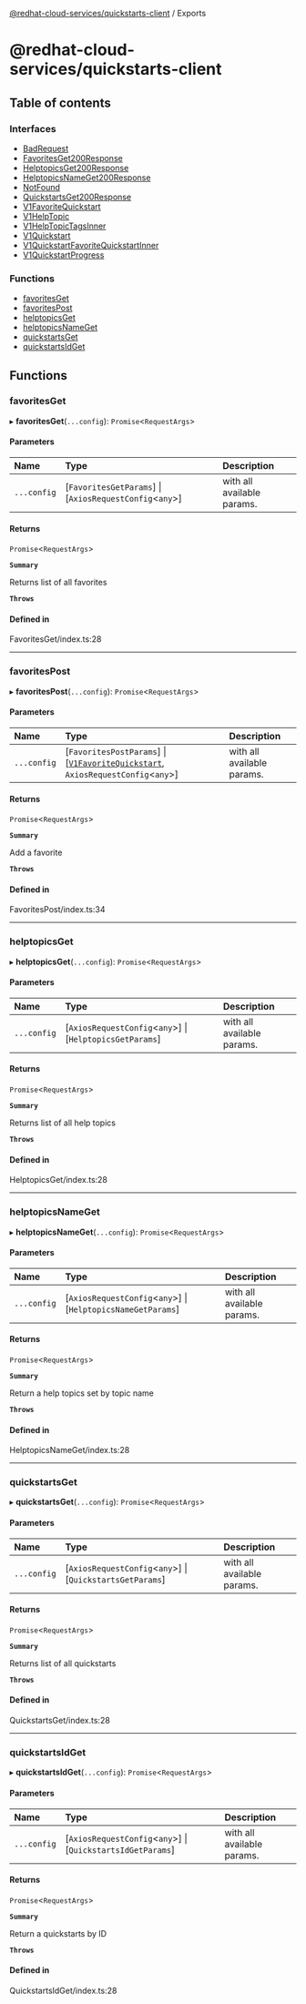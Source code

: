 [@redhat-cloud-services/quickstarts-client](README.md) / Exports

# @redhat-cloud-services/quickstarts-client

## Table of contents

### Interfaces

- [BadRequest](interfaces/BadRequest.md)
- [FavoritesGet200Response](interfaces/FavoritesGet200Response.md)
- [HelptopicsGet200Response](interfaces/HelptopicsGet200Response.md)
- [HelptopicsNameGet200Response](interfaces/HelptopicsNameGet200Response.md)
- [NotFound](interfaces/NotFound.md)
- [QuickstartsGet200Response](interfaces/QuickstartsGet200Response.md)
- [V1FavoriteQuickstart](interfaces/V1FavoriteQuickstart.md)
- [V1HelpTopic](interfaces/V1HelpTopic.md)
- [V1HelpTopicTagsInner](interfaces/V1HelpTopicTagsInner.md)
- [V1Quickstart](interfaces/V1Quickstart.md)
- [V1QuickstartFavoriteQuickstartInner](interfaces/V1QuickstartFavoriteQuickstartInner.md)
- [V1QuickstartProgress](interfaces/V1QuickstartProgress.md)

### Functions

- [favoritesGet](modules.md#favoritesget)
- [favoritesPost](modules.md#favoritespost)
- [helptopicsGet](modules.md#helptopicsget)
- [helptopicsNameGet](modules.md#helptopicsnameget)
- [quickstartsGet](modules.md#quickstartsget)
- [quickstartsIdGet](modules.md#quickstartsidget)

## Functions

### favoritesGet

▸ **favoritesGet**(`...config`): `Promise`\<`RequestArgs`\>

#### Parameters

| Name | Type | Description |
| :------ | :------ | :------ |
| `...config` | [`FavoritesGetParams`] \| [`AxiosRequestConfig`\<`any`\>] | with all available params. |

#### Returns

`Promise`\<`RequestArgs`\>

**`Summary`**

Returns list of all favorites

**`Throws`**

#### Defined in

FavoritesGet/index.ts:28

___

### favoritesPost

▸ **favoritesPost**(`...config`): `Promise`\<`RequestArgs`\>

#### Parameters

| Name | Type | Description |
| :------ | :------ | :------ |
| `...config` | [`FavoritesPostParams`] \| [[`V1FavoriteQuickstart`](interfaces/V1FavoriteQuickstart.md), `AxiosRequestConfig`\<`any`\>] | with all available params. |

#### Returns

`Promise`\<`RequestArgs`\>

**`Summary`**

Add a favorite

**`Throws`**

#### Defined in

FavoritesPost/index.ts:34

___

### helptopicsGet

▸ **helptopicsGet**(`...config`): `Promise`\<`RequestArgs`\>

#### Parameters

| Name | Type | Description |
| :------ | :------ | :------ |
| `...config` | [`AxiosRequestConfig`\<`any`\>] \| [`HelptopicsGetParams`] | with all available params. |

#### Returns

`Promise`\<`RequestArgs`\>

**`Summary`**

Returns list of all help topics

**`Throws`**

#### Defined in

HelptopicsGet/index.ts:28

___

### helptopicsNameGet

▸ **helptopicsNameGet**(`...config`): `Promise`\<`RequestArgs`\>

#### Parameters

| Name | Type | Description |
| :------ | :------ | :------ |
| `...config` | [`AxiosRequestConfig`\<`any`\>] \| [`HelptopicsNameGetParams`] | with all available params. |

#### Returns

`Promise`\<`RequestArgs`\>

**`Summary`**

Return a help topics set by topic name

**`Throws`**

#### Defined in

HelptopicsNameGet/index.ts:28

___

### quickstartsGet

▸ **quickstartsGet**(`...config`): `Promise`\<`RequestArgs`\>

#### Parameters

| Name | Type | Description |
| :------ | :------ | :------ |
| `...config` | [`AxiosRequestConfig`\<`any`\>] \| [`QuickstartsGetParams`] | with all available params. |

#### Returns

`Promise`\<`RequestArgs`\>

**`Summary`**

Returns list of all quickstarts

**`Throws`**

#### Defined in

QuickstartsGet/index.ts:28

___

### quickstartsIdGet

▸ **quickstartsIdGet**(`...config`): `Promise`\<`RequestArgs`\>

#### Parameters

| Name | Type | Description |
| :------ | :------ | :------ |
| `...config` | [`AxiosRequestConfig`\<`any`\>] \| [`QuickstartsIdGetParams`] | with all available params. |

#### Returns

`Promise`\<`RequestArgs`\>

**`Summary`**

Return a quickstarts by ID

**`Throws`**

#### Defined in

QuickstartsIdGet/index.ts:28
